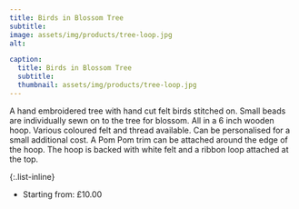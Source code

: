 ```yaml
---
title: Birds in Blossom Tree
subtitle:
image: assets/img/products/tree-loop.jpg
alt: 

caption:
  title: Birds in Blossom Tree
  subtitle: 
  thumbnail: assets/img/products/tree-loop.jpg
---
```

A hand embroidered tree with hand cut felt birds stitched on. Small beads are individually sewn on to the tree for blossom. All in a 6 inch wooden hoop. Various coloured felt and thread available. Can be personalised for a small additional cost. A Pom Pom trim can be attached around the edge of the hoop. The hoop is backed with white felt and a ribbon loop attached at the top.

{:.list-inline}
- Starting from: £10.00


